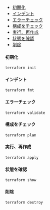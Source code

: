 - [初期化](#初期化)
- [インデント](#インデント)
- [エラーチェック](#エラーチェック)
- [構成をチェック](#構成をチェック)
- [実行、再作成](#実行再作成)
- [状態を確認](#状態を確認)
- [削除](#削除)

#### 初期化
```
terraform init
```

#### インデント
```
terraform fmt
```

#### エラーチェック
```
terraform validate
```

#### 構成をチェック
```
terraform plan
```

#### 実行、再作成
```
terraform apply
```

#### 状態を確認
```
terraform show
```

#### 削除
```
terraform destroy
```
